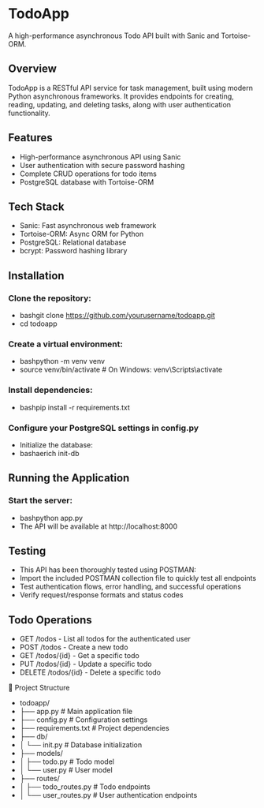 # TodoApp
A high-performance asynchronous Todo API built with Sanic and Tortoise-ORM.

## Overview
TodoApp is a RESTful API service for task management, built using modern Python asynchronous frameworks. It provides endpoints for creating, reading, updating, and deleting tasks, along with user authentication functionality.

## Features
* High-performance asynchronous API using Sanic
* User authentication with secure password hashing
* Complete CRUD operations for todo items
* PostgreSQL database with Tortoise-ORM

## Tech Stack
* Sanic: Fast asynchronous web framework
* Tortoise-ORM: Async ORM for Python
* PostgreSQL: Relational database
* bcrypt: Password hashing library

##  Installation
### Clone the repository:
* bashgit clone https://github.com/yourusername/todoapp.git
* cd todoapp

### Create a virtual environment:
* bashpython -m venv venv
* source venv/bin/activate  # On Windows: venv\Scripts\activate

### Install dependencies:
* bashpip install -r requirements.txt

### Configure your PostgreSQL settings in config.py
* Initialize the database:
* bashaerich init-db


## Running the Application
### Start the server:
* bashpython app.py
* The API will be available at http://localhost:8000

## Testing
* This API has been thoroughly tested using POSTMAN:
* Import the included POSTMAN collection file to quickly test all endpoints
* Test authentication flows, error handling, and successful operations
* Verify request/response formats and status codes

## Todo Operations
* GET /todos - List all todos for the authenticated user
* POST /todos - Create a new todo
* GET /todos/{id} - Get a specific todo
* PUT /todos/{id} - Update a specific todo
* DELETE /todos/{id} - Delete a specific todo

🔧 Project Structure
* todoapp/
* ├── app.py                  # Main application file
* ├── config.py               # Configuration settings
* ├── requirements.txt        # Project dependencies
* ├── db/
* │   └── init.py             # Database initialization
* ├── models/
* │   ├── todo.py             # Todo model
* │   └── user.py             # User model
* ├── routes/
* │   ├── todo_routes.py      # Todo endpoints
* │   └── user_routes.py      # User authentication endpoints
